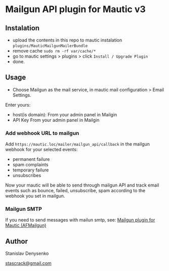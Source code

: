 # Mailgun API plugin for Mautic v3

## Instalation
 - upload the contents in this repo to mautic instalation `plugins/MauticMailgunMailerBundle`
 - remove cache `sudo rm -rf var/cache/*`
 - go to mautic settings > plugins > click `Install / Upgrade Plugin`
 - done.
 
 ## Usage
 
 - Choose Mailgun as the mail service, in mautic mail configuration > Email Settings.
 
 Enter yours:
 - host(is domain): From your admin panel in Mailgin
 - API Key From your admin panel in Mailgin 

### Add webhook URL to mailgun

Add `https://mautic.loc/mailer/mailgun_api/callback` in the mailgun webhook for your selected events:
- permanent failure
- spam complaints
- temporary failure
- unsubscribes

Now your mautic will be able to send through mailgun API and track email events such as bounce, failed, unsubscribe, spam according to the webhook you set in mailgun.

### Mailgun SMTP
If you need to send messages with mailun smtp, see:
[Mailgun plugin for Mautic (AFMailgun)](https://github.com/azamuddin/mautic-mailgun-plugin "Mailgun plugin for Mautic (AFMailgun)")


## Author

Stanislav Denysenko

stascrack@gmail.com
